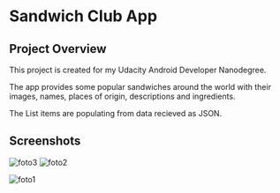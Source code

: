 # Sandwich Club App

## Project Overview
This project is created for my Udacity Android Developer Nanodegree.

The app provides some popular sandwiches around the world with their images, names, places of origin, descriptions and ingredients.

The List items are populating from data recieved as JSON.

## Screenshots
![foto3](https://user-images.githubusercontent.com/35550711/61667240-0f55ba00-ad0c-11e9-9604-a409cefd8ce7.png)     ![foto2](https://user-images.githubusercontent.com/35550711/61667142-c998f180-ad0b-11e9-9151-d74c7b990266.png)

![foto1](https://user-images.githubusercontent.com/35550711/61667280-25fc1100-ad0c-11e9-856c-847a8c32f89d.png)
